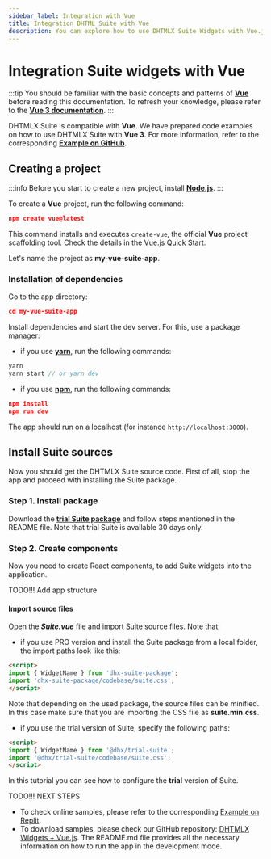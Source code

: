 ```yaml
---
sidebar_label: Integration with Vue
title: Integration DHTML Suite with Vue
description: You can explore how to use DHTMLX Suite Widgets with Vue.js. Browse developer guides and API reference, try out code examples and live demos, and download a free 30-day evaluation version of DHTMLX Suite.
---
```


# Integration Suite widgets with Vue

:::tip
You should be familiar with the basic concepts and patterns of [**Vue**](https://vuejs.org/) before reading this documentation. To refresh your knowledge, please refer to the [**Vue 3 documentation**](https://vuejs.org/guide/introduction.html#getting-started).
:::

DHTMLX Suite is compatible with **Vue**. We have prepared code examples on how to use DHTMLX Suite with **Vue 3**. For more information, refer to the corresponding [**Example on GitHub**](https://github.com/DHTMLX/vue-suite-demo).

## Creating a project

:::info
Before you start to create a new project, install [**Node.js**](https://nodejs.org/en/).
:::

To create a **Vue** project, run the following command:

~~~json
npm create vue@latest
~~~

This command installs and executes `create-vue`, the official **Vue** project scaffolding tool. Check the details in the [Vue.js Quick Start](https://vuejs.org/guide/quick-start.html#creating-a-vue-application).

Let's name the project as **my-vue-suite-app**.

### Installation of dependencies

Go to the app directory:

~~~json
cd my-vue-suite-app
~~~

Install dependencies and start the dev server. For this, use a package manager:

- if you use [**yarn**](https://yarnpkg.com/), run the following commands:

~~~jsx
yarn
yarn start // or yarn dev
~~~

- if you use [**npm**](https://www.npmjs.com/), run the following commands:

~~~json
npm install
npm run dev
~~~

The app should run on a localhost (for instance `http://localhost:3000`).

## Install Suite sources

Now you should get the DHTMLX Suite source code. First of all, stop the app and proceed with installing the Suite package.

### Step 1. Install package

Download the [**trial Suite package**](../../#installing-trial-dhtmlx-suite-via-npm-and-yarn) and follow steps mentioned in the README file. Note that trial Suite is available 30 days only.

### Step 2. Create components

Now you need to create React components, to add Suite widgets into the application.

TODO!!! Add app structure

#### Import source files

Open the ***Suite.vue*** file and import Suite source files. Note that:

- if you use PRO version and install the Suite package from a local folder, the import paths look like this:

~~~html title="Component.vue"
<script>
import { WidgetName } from 'dhx-suite-package';
import 'dhx-suite-package/codebase/suite.css';
</script>
~~~

Note that depending on the used package, the source files can be minified. In this case make sure that you are importing the CSS file as **suite.min.css**.

- if you use the trial version of Suite, specify the following paths:

~~~html title="Component.vue"
<script>
import { WidgetName } from '@dhx/trial-suite';
import '@dhx/trial-suite/codebase/suite.css';
</script>
~~~

In this tutorial you can see how to configure the **trial** version of Suite.

TODO!!! NEXT STEPS

- To check online samples, please refer to the corresponding [Example on Replit](https://replit.com/@dhtmlx/dhtmlx-suite-with-vue3).
- To download samples, please check our GitHub repository: [DHTMLX Widgets + Vue.js](https://github.com/DHTMLX/vue-suite-demo). The README.md file provides all the necessary information on how to run the app in the development mode.
